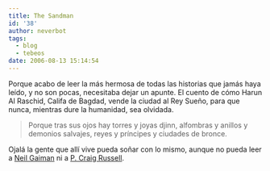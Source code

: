 ```yaml
---
title: The Sandman
id: '38'
author: neverbot
tags:
  - blog
  - tebeos
date: 2006-08-13 15:14:54
---
```


Porque acabo de leer la más hermosa de todas las historias que jamás haya leído, y no son pocas, necesitaba dejar un apunte. El cuento de cómo Harun Al Raschid, Califa de Bagdad, vende la ciudad al Rey Sueño, para que nunca, mientras dure la humanidad, sea olvidada.

> Porque tras sus ojos hay torres y joyas djinn, alfombras y anillos y demonios salvajes, reyes y príncipes y ciudades de bronce.

Ojalá la gente que allí vive pueda soñar con lo mismo, aunque no pueda leer a [Neil Gaiman](http://www.neilgaiman.com/) ni a [P. Craig Russell](http://pcraigrussell.net/).